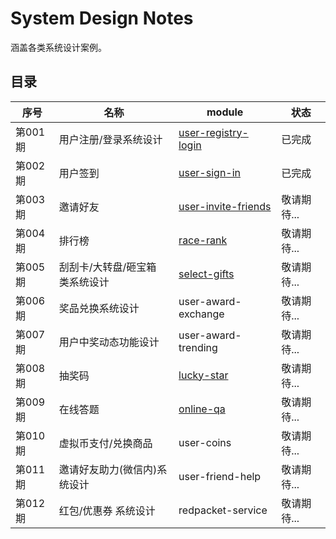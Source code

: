 # System Design Notes
涵盖各类系统设计案例。

## 目录
| 序号 | 名称 | module | 状态 |
| --- | --- | --- | --- |
| 第001期 | 用户注册/登录系统设计 | [user-registry-login](user-registry-login) | 已完成 | 
| 第002期 | 用户签到 | [user-sign-in](user-sign-in) | 已完成 | 
| 第003期 | 邀请好友 | [user-invite-friends](user-invite-friends) | 敬请期待... | 
| 第004期 | 排行榜 | [race-rank](race-rank) | 敬请期待... | 
| 第005期 | 刮刮卡/大转盘/砸宝箱 类系统设计 | [select-gifts](select-gifts) | 敬请期待... | 
| 第006期 | 奖品兑换系统设计 | user-award-exchange | 敬请期待... | 
| 第007期 | 用户中奖动态功能设计 | user-award-trending | 敬请期待... | 
| 第008期 | 抽奖码 | [lucky-star](lucky-star) | 敬请期待... | 
| 第009期 | 在线答题 | [online-qa](online-qa) | 敬请期待... | 
| 第010期 | 虚拟币支付/兑换商品 | user-coins | 敬请期待... | 
| 第011期 | 邀请好友助力(微信内)系统设计 | user-friend-help | 敬请期待... | 
| 第012期 | 红包/优惠券 系统设计 | redpacket-service | 敬请期待... | 
